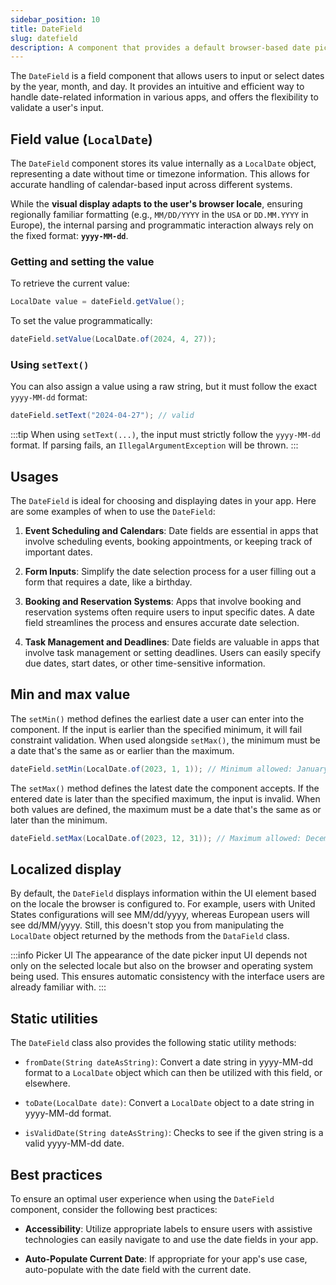 ```yaml
---
sidebar_position: 10
title: DateField
slug: datefield
description: A component that provides a default browser-based date picker for selecting a date through an input field.
---
```


<DocChip chip='shadow' />
<DocChip chip='name' label="dwc-field" />
<DocChip chip='since' label='23.02' />
<JavadocLink type="foundation" location="com/webforj/component/field/DateField" top='true'/>

<ParentLink parent="Field" />

The `DateField` is a field component that allows users to input or select dates by the year, month, and day. It provides an intuitive and efficient way to handle date-related information in various apps, and offers the flexibility to validate a user's input.

<ComponentDemo 
path='/webforj/datefield?'
javaE='https://raw.githubusercontent.com/webforj/webforj-documentation/refs/heads/main/src/main/java/com/webforj/samples/views/fields/datefield/DateFieldView.java'
/>

## Field value (`LocalDate`)

The `DateField` component stores its value internally as a `LocalDate` object, representing a date without time or timezone information. This allows for accurate handling of calendar-based input across different systems.

While the **visual display adapts to the user's browser locale**, ensuring regionally familiar formatting (e.g., `MM/DD/YYYY` in the `USA` or `DD.MM.YYYY` in Europe), the internal parsing and programmatic interaction always rely on the fixed format: **`yyyy-MM-dd`**.

### Getting and setting the value

To retrieve the current value:

```java
LocalDate value = dateField.getValue();
```

To set the value programmatically:

```java
dateField.setValue(LocalDate.of(2024, 4, 27));
```

### Using `setText()`

You can also assign a value using a raw string, but it must follow the exact `yyyy-MM-dd` format:

```java
dateField.setText("2024-04-27"); // valid
```

:::tip
When using `setText(...)`, the input must strictly follow the `yyyy-MM-dd` format. If parsing fails, an `IllegalArgumentException` will be thrown.
:::


## Usages

The `DateField` is ideal for choosing and displaying dates in your app. Here are some examples of when to use the `DateField`:

1. **Event Scheduling and Calendars**: Date fields are essential in apps that involve scheduling events, booking appointments, or keeping track of important dates.

2. **Form Inputs**: Simplify the date selection process for a user filling out a form that requires a date, like a birthday.

3. **Booking and Reservation Systems**: Apps that involve booking and reservation systems often require users to input specific dates. A date field streamlines the process and ensures accurate date selection.

4. **Task Management and Deadlines**: Date fields are valuable in apps that involve task management or setting deadlines. Users can easily specify due dates, start dates, or other time-sensitive information.

## Min and max value

The `setMin()` method defines the earliest date a user can enter into the component. If the input is earlier than the specified minimum, it will fail constraint validation. When used alongside `setMax()`, the minimum must be a date that's the same as or earlier than the maximum.

```java
dateField.setMin(LocalDate.of(2023, 1, 1)); // Minimum allowed: January 1, 2023
```

The `setMax()` method defines the latest date the component accepts. If the entered date is later than the specified maximum, the input is invalid. When both values are defined, the maximum must be a date that's the same as or later than the minimum.

```java
dateField.setMax(LocalDate.of(2023, 12, 31)); // Maximum allowed: December 31, 2023
```


## Localized display

By default, the `DateField` displays information within the UI element based on the locale the browser is configured to. For example, users with United States configurations will see MM/dd/yyyy, whereas European users will see dd/MM/yyyy. Still, this doesn't stop you from manipulating the `LocalDate` object returned by the methods from the `DataField` class.

:::info Picker UI 
The appearance of the date picker input UI depends not only on the selected locale but also on the browser and operating system being used. This ensures automatic consistency with the interface users are already familiar with.
:::

## Static utilities

The `DateField` class also provides the following static utility methods:

- `fromDate(String dateAsString)`: Convert a date string in yyyy-MM-dd format to a `LocalDate` object which can then be utilized with this field, or elsewhere.

- `toDate(LocalDate date)`: Convert a `LocalDate` object to a date string in yyyy-MM-dd format.

- `isValidDate(String dateAsString)`: Checks to see if the given string is a valid yyyy-MM-dd date.

## Best practices

To ensure an optimal user experience when using the `DateField` component, consider the following best practices:

- **Accessibility**: Utilize appropriate labels to ensure users with assistive technologies can easily navigate to and use the date fields in your app.

- **Auto-Populate Current Date**: If appropriate for your app's use case, auto-populate with the date field with the current date.